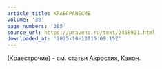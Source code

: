```yaml
---
article_title: КРАЕГРАНЕСИЕ
volume: '38'
page_numbers: '385'
source_url: https://pravenc.ru/text/2458921.html
downloaded_at: '2025-10-13T15:09:15Z'
---
```


(Краестрочие) - см. статьи [Акростих](https://pravenc.ru/text/Акростих.html), [Канон](https://pravenc.ru/text/Канон.html).
